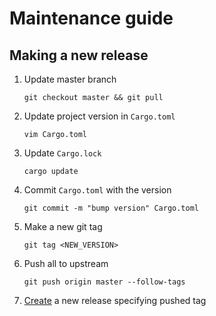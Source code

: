 # Maintenance guide

## Making a new release

1. Update master branch

   ```shell
   git checkout master && git pull
   ```

1. Update project version in `Cargo.toml`

   ```shell
   vim Cargo.toml
   ```

1. Update `Cargo.lock`

   ```shell
   cargo update
   ```

1. Commit `Cargo.toml` with the version

   ```shell
   git commit -m "bump version" Cargo.toml
   ```

1. Make a new git tag

   ```shell
   git tag <NEW_VERSION>
   ```

1. Push all to upstream

   ```shell
   git push origin master --follow-tags
   ```

1. [Create](https://github.com/lowitea/gitlobster/releases/new) a new release specifying pushed tag
